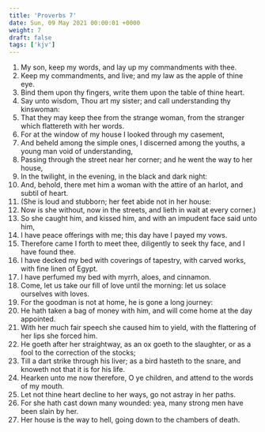 ```yaml
---
title: 'Proverbs 7'
date: Sun, 09 May 2021 00:00:01 +0000
weight: 7
draft: false
tags: ['kjv'] 
---
```


1. My son, keep my words, and lay up my commandments with thee.
2. Keep my commandments, and live; and my law as the apple of thine eye.
3. Bind them upon thy fingers, write them upon the table of thine heart.
4. Say unto wisdom, Thou art my sister; and call understanding thy kinswoman:
5. That they may keep thee from the strange woman, from the stranger which flattereth with her words.
6. For at the window of my house I looked through my casement,
7. And beheld among the simple ones, I discerned among the youths, a young man void of understanding,
8. Passing through the street near her corner; and he went the way to her house,
9. In the twilight, in the evening, in the black and dark night:
10. And, behold, there met him a woman with the attire of an harlot, and subtil of heart.
11. (She is loud and stubborn; her feet abide not in her house:
12. Now is she without, now in the streets, and lieth in wait at every corner.)
13. So she caught him, and kissed him, and with an impudent face said unto him,
14. I have peace offerings with me; this day have I payed my vows.
15. Therefore came I forth to meet thee, diligently to seek thy face, and I have found thee.
16. I have decked my bed with coverings of tapestry, with carved works, with fine linen of Egypt.
17. I have perfumed my bed with myrrh, aloes, and cinnamon.
18. Come, let us take our fill of love until the morning: let us solace ourselves with loves.
19. For the goodman is not at home, he is gone a long journey:
20. He hath taken a bag of money with him, and will come home at the day appointed.
21. With her much fair speech she caused him to yield, with the flattering of her lips she forced him.
22. He goeth after her straightway, as an ox goeth to the slaughter, or as a fool to the correction of the stocks;
23. Till a dart strike through his liver; as a bird hasteth to the snare, and knoweth not that it is for his life.
24. Hearken unto me now therefore, O ye children, and attend to the words of my mouth.
25. Let not thine heart decline to her ways, go not astray in her paths.
26. For she hath cast down many wounded: yea, many strong men have been slain by her.
27. Her house is the way to hell, going down to the chambers of death.
